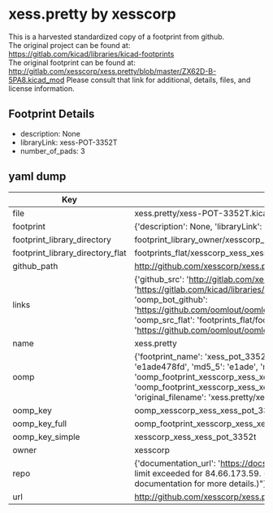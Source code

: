 # xess.pretty by xesscorp  
This is a harvested standardized copy of a footprint from github.  
The original project can be found at:  
https://gitlab.com/kicad/libraries/kicad-footprints  
The original footprint can be found at:
http://gitlab.com/xesscorp/xess.pretty/blob/master/ZX62D-B-5PA8.kicad_mod
Please consult that link for additional, details, files, and license information.  
## Footprint Details
* description: None  
* libraryLink: xess-POT-3352T  
* number_of_pads: 3  
## yaml dump  
| Key | Value |  
| --- | --- |  
| file | xess.pretty/xess-POT-3352T.kicad_mod |  
| footprint | {'description': None, 'libraryLink': 'xess-POT-3352T', 'number_of_pads': 3} |  
| footprint_library_directory | footprint_library_owner/xesscorp_xess.pretty |  
| footprint_library_directory_flat | footprints_flat/xesscorp_xess_xess_pot_3352t/working |  
| github_path | http://github.com/xesscorp/xess.pretty/blob/master/xess-POT-3352T.kicad_mod |  
| links | {'github_src': 'http://gitlab.com/xesscorp/xess.pretty/blob/master/ZX62D-B-5PA8.kicad_mod', 'github_src_repo': 'https://gitlab.com/kicad/libraries/kicad-footprints', 'oomp_bot': 'footprints/xesscorp_xess_xess_pot_3352t/working', 'oomp_bot_github': 'https://github.com/oomlout/oomlout_oomp_footprint_bot/tree/main/footprints/xesscorp_xess_xess_pot_3352t/working', 'oomp_src_flat': 'footprints_flat/footprints_flat/xesscorp_xess_xess_pot_3352t/working', 'oomp_src_flat_github': 'https://github.com/oomlout/oomlout_oomp_footprint_src/tree/main/footprints_flat/xesscorp_xess_xess_pot_3352t/working'} |  
| name | xess.pretty |  
| oomp | {'footprint_name': 'xess_pot_3352t', 'library_name': 'xess', 'md5': 'e1ade478fd9831f9e94cf1389cce9894', 'md5_10': 'e1ade478fd', 'md5_5': 'e1ade', 'md5_6': 'e1ade4', 'oomp_key': 'oomp_xesscorp_xess_xess_pot_3352t', 'oomp_key_extra': 'oomp_footprint_xesscorp_xess_xess_pot_3352t', 'oomp_key_full': 'oomp_footprint_xesscorp_xess_xess_pot_3352t_e1ade4', 'oomp_key_simple': 'xesscorp_xess_xess_pot_3352t', 'original_filename': 'xess.pretty/xess-POT-3352T.kicad_mod', 'owner_name': 'xesscorp'} |  
| oomp_key | oomp_xesscorp_xess_xess_pot_3352t |  
| oomp_key_full | oomp_footprint_xesscorp_xess_xess_pot_3352t |  
| oomp_key_simple | xesscorp_xess_xess_pot_3352t |  
| owner | xesscorp |  
| repo | {'documentation_url': 'https://docs.github.com/rest/overview/resources-in-the-rest-api#rate-limiting', 'message': "API rate limit exceeded for 84.66.173.59. (But here's the good news: Authenticated requests get a higher rate limit. Check out the documentation for more details.)"} |  
| url | http://github.com/xesscorp/xess.pretty |  

